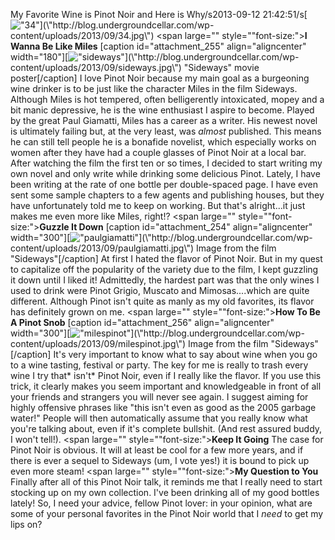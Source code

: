 My Favorite Wine is Pinot Noir and Here is Why/s2013-09-12 21:42:51/s[![\"34\"](\"http://blog.undergroundcellar.com/wp-content/uploads/2013/09/34.jpg\")](\"http://blog.undergroundcellar.com/wp-content/uploads/2013/09/34.jpg\") <span large="" style="\"font-size:">**I Wanna Be Like Miles**</span> [caption id=\"attachment_255\" align=\"aligncenter\" width=\"180\"][![\"sideways\"](\"http://blog.undergroundcellar.com/wp-content/uploads/2013/09/sideways.jpg\")](\"http://blog.undergroundcellar.com/wp-content/uploads/2013/09/sideways.jpg\") \"Sideways\" movie poster[/caption] I love Pinot Noir because my main goal as a burgeoning wine drinker is to be just like the character Miles in the film Sideways. Although Miles is hot tempered, often belligerently intoxicated, mopey and a bit manic depressive, he is the wine enthusiast I aspire to become. Played by the great Paul Giamatti, Miles has a career as a writer. His newest novel is ultimately failing but, at the very least, was *almost* published. This means he can still tell people he is a bonafide novelist, which especially works on women after they have had a couple glasses of Pinot Noir at a local bar. After watching the film the first ten or so times, I decided to start writing my own novel and only write while drinking some delicious Pinot. Lately, I have been writing at the rate of one bottle per double-spaced page. I have even sent some sample chapters to a few agents and publishing houses, but they have unfortunately told me to keep on working. But that\'s alright...it just makes me even more like Miles, right!? <span large="" style="\"font-size:">**Guzzle It Down**</span> [caption id=\"attachment_254\" align=\"aligncenter\" width=\"300\"][![\"paulgiamatti\"](\"http://blog.undergroundcellar.com/wp-content/uploads/2013/09/paulgiamatti-300x180.jpg\")](\"http://blog.undergroundcellar.com/wp-content/uploads/2013/09/paulgiamatti.jpg\") Image from the film \"Sideways\"[/caption] At first I hated the flavor of Pinot Noir. But in my quest to capitalize off the popularity of the variety due to the film, I kept guzzling it down until I liked it! Admittedly, the hardest part was that the only wines I used to drink were Pinot Grigio, Muscato and Mimosas....which are quite different. Although Pinot isn\'t quite as manly as my old favorites, its flavor has definitely grown on me. <span large="" style="\"font-size:">**How To Be A Pinot Snob**</span> [caption id=\"attachment_256\" align=\"aligncenter\" width=\"300\"][![\"milespinot\"](\"http://blog.undergroundcellar.com/wp-content/uploads/2013/09/milespinot-300x200.jpg\")](\"http://blog.undergroundcellar.com/wp-content/uploads/2013/09/milespinot.jpg\") Image from the film \"Sideways\"[/caption] It\'s very important to know what to say about wine when you go to a wine tasting, festival or party. The key for me is really to trash every wine I try that* isn\'t* Pinot Noir, even if I really like the flavor. If you use this trick, it clearly makes you seem important and knowledgeable in front of all your friends and strangers you will never see again. I suggest aiming for highly offensive phrases like \"this isn\'t even as good as the 2005 garbage water!\" People will then automatically assume that you really know what you\'re talking about, even if it\'s complete bullshit. (And rest assured buddy, I won\'t tell!). <span large="" style="\"font-size:">**Keep It Going**</span> The case for Pinot Noir is obvious. It will at least be cool for a few more years, and if there is ever a sequel to Sideways (um, I vote yes!) it is bound to pick up even more steam! <span large="" style="\"font-size:">**My Question to You**</span> Finally after all of this Pinot Noir talk, it reminds me that I really need to start stocking up on my own collection. I\'ve been drinking all of my good bottles lately! So, I need your advice, fellow Pinot lover: in your opinion, what are some of your personal favorites in the Pinot Noir world that I *need* to get my lips on?